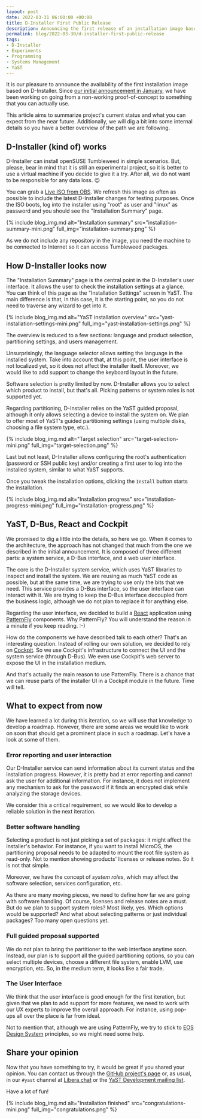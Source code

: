 ```yaml
---
layout: post
date: 2022-03-31 06:00:00 +00:00
title: D-Installer First Public Release
description: Announcing the first release of an installation image based on D-Installer
permalink: blog/2022-03-30/d-installer-first-public-release
tags:
- D-Installer
- Experiments
- Programming
- Systems Management
- YaST
---
```


It is our pleasure to announce the availability of the first installation image based on
D-Installer. Since [our initial announcement in
January](https://yast.opensuse.org/blog/2022-01-18/announcing-the-d-installer-project), we have been
working on going from a non-working proof-of-concept to something that you can actually use.

This article aims to summarize project's current status and what you can expect from the near
future. Additionally, we will dig a bit into some internal details so you have a better overview of
the path we are following.

## D-Installer (kind of) works

D-Installer can install openSUSE Tumbleweed in simple scenarios. But, please, bear in mind that it
is still an experimental project, so it is better to use a virtual machine if you decide to give it
a try. After all, we do not want to be responsible for any data loss. :wink:

You can grab a [Live ISO from
OBS](https://build.opensuse.org/package/binaries/YaST:Head:D-Installer/d-installer-live/images). We
refresh this image as often as possible to include the latest D-Installer changes for testing
purposes. Once the ISO boots, log into the installer using "root" as user and "linux" as password
and you should see the "Installation Summary" page.

{% include blog_img.md alt="Installation summary"
src="installation-summary-mini.png" full_img="installation-summary.png" %}

As we do not include any repository in the image, you need the machine to be connected to Internet
so it can access Tumbleweed packages.

## How D-Installer looks now

The "Installation Summary" page is the central point in the D-Installer's user interface. It allows
the user to check the installation settings at a glance. You can think of this page as the
"Installation Settings" screen in YaST. The main difference is that, in this case, it is the starting
point, so you do not need to traverse any wizard to get into it.

{% include blog_img.md alt="YaST installation overview"
src="yast-installation-settings-mini.png" full_img="yast-installation-settings.png" %}

The overview is reduced to a few sections: language and product selection, partitioning settings,
and users management.

Unsurprisingly, the language selector allows setting the language in the installed system. Take into
account that, at this point, the user interface is not localized yet, so it does not affect the
installer itself. Moreover, we would like to add support to change the keyboard layout in the
future.

Software selection is pretty limited by now. D-Installer allows you to select which product to
install, but that's all. Picking patterns or system roles is not supported yet.

Regarding partitioning, D-Installer relies on the YaST guided proposal, although it only allows
selecting a device to install the system on. We plan to offer most of YaST's guided partitioning
settings (using multiple disks, choosing a file system type, etc.).

{% include blog_img.md alt="Target selection"
src="target-selection-mini.png" full_img="target-selection.png" %}

Last but not least, D-Installer allows configuring the root's authentication (password or SSH
public key) and/or creating a first user to log into the installed system, similar to what YaST
supports.

Once you tweak the installation options, clicking the `Install` button starts the installation.

{% include blog_img.md alt="Installation progress"
src="installation-progress-mini.png" full_img="installation-progress.png" %}

## YaST, D-Bus, React and Cockpit

We promised to dig a little into the details, so here we go. When it comes to the architecture, the
approach has not changed that much from the one we described in the initial announcement. It is
composed of three different parts: a system service, a D-Bus interface, and a web user interface.

The core is the D-Installer system service, which uses YaST libraries to inspect and install the
system. We are reusing as much YaST code as possible, but at the same time, we are trying to use
only the bits that we need. This service provides a D-Bus interface, so the user interface can
interact with it. We are trying to keep the D-Bus interface decoupled from the business logic,
although we do not plan to replace it for anything else.

Regarding the user interface, we decided to build a [React](https://reactjs.org/) application using
[PatternFly](https://www.patternfly.org/) components. Why PatternFly? You will understand the reason
in a minute if you keep reading. :-)

How do the components we have described talk to each other? That's an interesting question. Instead
of rolling our own solution, we decided to rely on [Cockpit](https://cockpit-project.org/). So we
use Cockpit's infrastructure to connect the UI and the system service (through  D-Bus). We even use
Cockpit's web server to expose the UI in the installation medium.

And that's actually the main reason to use PatternFly. There is a chance that we can reuse parts of
the installer UI in a Cockpit module in the future. Time will tell.

## What to expect from now

We have learned a lot during this iteration, so we will use that knowledge to develop a roadmap.
However, there are some areas we would like to work on soon that should get a prominent place in
such a roadmap. Let's have a look at some of them.

### Error reporting and user interaction

Our D-Installer service can send information about its current status and the installation progress.
However, it is pretty bad at error reporting and cannot ask the user for additional information. For
instance, it does not implement any mechanism to ask for the password if it finds an encrypted disk
while analyzing the storage devices.

We consider this a critical requirement, so we would like to develop a reliable solution in the next
iteration.

### Better software handling

Selecting a product is not just picking a set of packages: it might affect the installer's
behavior. For instance, if you want to install MicroOS, the partitioning proposal needs to be
adapted to mount the root file system as read-only. Not to mention showing products' licenses or
release notes. So it is not that simple.

Moreover, we have the concept of *system roles*, which may affect the software selection,
services configuration, etc.

As there are many moving pieces, we need to define how far we are going with software handling. Of
course, licenses and release notes are a must. But do we plan to support system roles? Most likely,
yes. Which options would be supported? And what about selecting patterns or just individual
packages? Too many open questions yet.

### Full guided proposal supported

We do not plan to bring the partitioner to the web interface anytime soon. Instead, our plan is to
support all the guided partitioning options, so you can select multiple devices, choose a different
file system, enable LVM, use encryption, etc. So, in the medium term, it looks like a fair trade.

### The User Interface

We think that the user interface is good enough for the first iteration, but given that we plan to
add support for more features, we need to work with our UX experts to improve the overall approach.
For instance, using pop-ups all over the place is far from ideal.

Not to mention that, although we are using PatternFly, we try to stick to [EOS Design
System](https://www.eosdesignsystem.com/) principles, so we might need some help. 

## Share your opinion

Now that you have something to try, it would be great if you shared your opinion. You can contact us
through the [GitHub project's page](https://github.com/yast/d-installer) or, as usual, in our
`#yast` channel at [Libera.chat](https://libera.chat/) or the [YaST Development mailing
list](https://lists.opensuse.org/archives/list/yast-devel@lists.opensuse.org/).

Have a lot of fun!

{% include blog_img.md alt="Installation finished"
src="congratulations-mini.png" full_img="congratulations.png" %}
